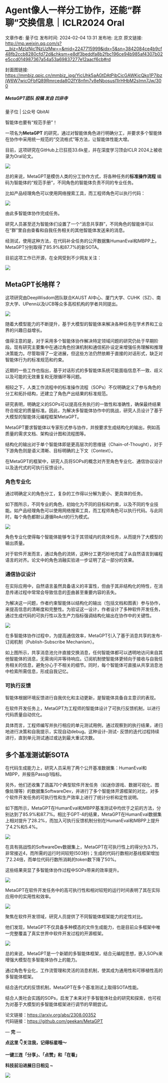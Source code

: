 # Agent像人一样分工协作，还能“群聊”交换信息｜ICLR2024 Oral

文章作者: 量子位
发布时间: 2024-02-04 13:31
发布地: 北京
原文链接: http://mp.weixin.qq.com/s?__biz=MzIzNjc1NzUzMw==&mid=2247715999&idx=5&sn=3842084ce4b9cf48fb2ccb8280cfd72d&chksm=e8df3beddfa8b2fbc196ce94b985af4307b02e5ccd014987367a54a53a69837277e12aacf6cb#rd

封面图链接: https://mmbiz.qpic.cn/mmbiz_jpg/YicUhk5aAGtDAtPibCicGAWKicQko1P7ibzjW6W7wicOFbfQ89Rmrceda8O2fY8nfm7v8eNbosusI1lrHHbM2sImn7Jw/300

##### MetaGPT团队 投稿 发自 凹非寺  
量子位 | 公众号 QbitAI

智能体也要有“规范手册”！

一项名为**MetaGPT** 的研究，通过对智能体角色进行明确分工，并要求多个智能体在协作中采用统一规范的“交流格式”等方法，让智能体性能大增。

目前，这项研究在GitHub上已狂揽33.6k星，并在深度学习顶会ICLR 2024上被收录为Oral论文。

![](https://mmbiz.qpic.cn/mmbiz_png/YicUhk5aAGtDAtPibCicGAWKicQko1P7ibzjWCsof5kricicgic4w0BiazE9kWo5eChc2LS5guk7wLZYV2fBiasYQDVFsgiag/640?wx_fmt=png&from=appmsg)

总的来说，MetaGPT是模仿人类的分工协作方式，将各种任务的**标准操作流程** 编码为智能体的“规范手册”，不同角色的智能体负责不同的专业任务。

比如产品经理角色可以使用网络搜索工具，而工程师角色可以执行代码：

![](https://mmbiz.qpic.cn/mmbiz_png/YicUhk5aAGtDAtPibCicGAWKicQko1P7ibzjWOQfakFk6DvrJXjA7kJpYiahDiaHCfROQ56xHhzbEhHsjZHd43excwL2g/640?wx_fmt=png&from=appmsg)

由此多智能体协作完成任务。

研究人员甚至还为智能体们设置了一个“消息共享群”，不同角色的智能体可以在“群”里自由查看和自我任务相关的其他智能体发送来的消息。

经测试，使用这种方法，在代码补全任务的公开数据集HumanEval和MBPP上，MetaGPT分别取得了85.9%和87.7%的新SOTA。

目前这项工作已开源，在全网受到不少网友关注：

![](https://mmbiz.qpic.cn/mmbiz_png/YicUhk5aAGtDAtPibCicGAWKicQko1P7ibzjWrDsvXxj3Cnlphmmibksz5brmYmK3IQKjEf3uibnz3szaYX3FiaEZCF2Xw/640?wx_fmt=png&from=appmsg)

## MetaGPT长啥样？

这项研究由DeepWisdom团队联合KAUST AI中心、厦门大学、CUHK（SZ）、南京大学、UPenn以及UCB等众多高校机构的学者共同提出。

![](https://mmbiz.qpic.cn/mmbiz_png/YicUhk5aAGtDAtPibCicGAWKicQko1P7ibzjWhuNSbDLbMo4aYfH283UArtTEEiaBxMrEcc0WwQENhfaG9OicibmI0ZjAg/640?wx_fmt=png&from=appmsg)

随着大模型能力的不断提升，基于大模型的智能体来解决各种任务在学术界和工业界的兴趣日益增长。

值得注意的是，对于采用多个智能体协作解决特定领域问题的研究仍处于早期阶段。现有研究主要集中在通过角色扮演机制和通信拓扑设定来增强任务理解和推理决策能力。尽管取得了一定进展，但这些方法仍然依赖于直接的对话形式，缺乏对智能体行为的标准规范和约束。

近期的一些工作也指出，基于对话形式的多智能体系统可能面临信息不一致、歧义以及可能的无效重复和无限循环等问题。

相较之下，人类工作流程中的标准操作流程（SOPs）不仅明确定义了参与角色的分工和拓扑结构，还建立了角色产出结果的标准规范。

研究表明，明确定义的SOPs可以提高任务执行的一致性和准确性，确保最终结果符合规定的质量标准。因此，为解决多智能体协作中的挑战，研究人员设计了基于大模型的智能体元编程框架MetaGPT。

MetaGPT要求智能体以专家形式参与协作，并按要求生成结构化的输出，例如高质量的需求文档、架构设计图和流程图等。

结构化的输出对于单个智能体即是更高层次的思维链（Chain-of-Thought），对于下游角色则是语义清晰、目标明确的上下文（Context）。

在MetaGPT的框架中，研究人员将SOPs的概念对齐至角色专业化、通信协议设计以及迭代式的可执行反馈设计。

### **角色专业化**

通过明确定义的角色分工，复杂的工作得以分解为更小、更具体的任务。

如下图所示，不同专业的角色，初始化为不同的目标和约束，以及不同的专业技能。如产品经理角色可以使用网络搜索工具，而工程师角色可以执行代码。与此同时，每个角色都默认遵循ReAct的行为模式。

![](https://mmbiz.qpic.cn/mmbiz_jpg/YicUhk5aAGtDAtPibCicGAWKicQko1P7ibzjWQibNAek22RddKR7QDlkJt6aiaWzlzIBicP4ibEPk3qTadp3wO08Y0hBFibg/640?wx_fmt=jpeg&from=appmsg)

角色专业化使得每个智能体能够专注于其领域内的具体任务，从而提升了大模型的输出质量。

对于软件开发而言，通过角色的流转，这种分工更巧妙地完成了从自然语言到编程语言的对齐。论文中的角色消融实验进一步证明了这一部分的效果。

### **通信协议设计**

在实际应用中，自然语言虽然具备语义的丰富性，但由于其非结构化的特性，在消息传递过程中常常会导致信息的歪曲甚至重要内容的丢失。

为解决这一问题，作者约束智能体以结构化的输出（包括文档和图表）参与协作，来提高信息的清晰度和完整性。为验证这一设计，作者设计了多种软件开发任务，通过生成代码的可执行性以及生产力指标强调结构化输出在协作中的关键性。

![](https://mmbiz.qpic.cn/mmbiz_jpg/YicUhk5aAGtDAtPibCicGAWKicQko1P7ibzjWGC8YUjFuN7ZIwroV6TAN7hpHia64ceoSun0DskKwlib8Z6eLbItB0VSA/640?wx_fmt=jpeg&from=appmsg)

在多智能体协作过程中，为提高通信效率，MetaGPT引入了基于消息共享的发布-订阅机制（Publish-Subscribe Mechanism）。

如上图所示，共享消息池允许直接交换消息，任何智能体都可以透明地访问来自其他智能体的消息，无需询问并等待响应。订阅机制使智能体更倾向于接收与自我任务相关的信息，避免分心于不相关的细节。同时，每个智能体可直接从共享消息池中检索所需信息，形成自我记忆。

### **可执行反馈**

智能体根据环境反馈进行自我优化和主动更新，是智能体具备自主意识的表现。

在软件开发任务上，MetaGPT为工程师的智能体设计了可执行反馈机制，以进行代码质量自动优化。

具体而言，工程师编写并执行相应的单元测试用例，通过观察到的执行结果，递归地进行决策和自我提示，实现自动debug。这种设计-测试-
反馈的迭代过程持续进行，直到单元测试通过或达到最大重试次数。

## 多个基准测试新SOTA

在代码生成能力上，研究人员采用了两个公开基准数据集：HumanEval和MBPP，并报告Pass@1指标。

另外，他们还收集了涵盖70个典型软件开发任务（如迷你游戏、数据可视化、图像处理等）的数据集SoftwareDev，并进行了多个智能体开源框架的对比，对多个软件开发任务的可执行性和生产效率上进行了统计分析和定性说明。

如下图所示，MetaGPT在HumanEval和MBPP基准测试中均优于之前的方法，分别达到了85.9%和87.7%。相比于GPT-4的结果，MetaGPT在HumanEval数据集上相对提升了28.2%，而加入可执行反馈机制分别在HumanEval和MBPP上提升了4.2%和5.4%。

![](https://mmbiz.qpic.cn/mmbiz_jpg/YicUhk5aAGtDAtPibCicGAWKicQko1P7ibzjWjSBia0NAPYaqV8xfNHGavaUvGkjW7V6xE6ic6CcibaRL7vEKHqjMayicug/640?wx_fmt=jpeg&from=appmsg)

在具有挑战性的SoftwareDev数据集上，MetaGPT在可执行性上的得分为3.75，非常接近4，而所需的运行时间较短(503秒)；生成的代码行数相对基线框架增加了2.24倍，而单位代码行数所消耗的token数下降了50%。

这些结果突显了多智能体协作过程中SOPs带来的效率提升。

![](https://mmbiz.qpic.cn/mmbiz_jpg/YicUhk5aAGtDAtPibCicGAWKicQko1P7ibzjWU2cjiczibBojdicv3uicTTjjxsr0te3HM1Ium9hN08MBv4cjWfXFrru0FQ/640?wx_fmt=jpeg&from=appmsg)

MetaGPT在软件开发任务中的高可执行性和相对较短的运行时间表明了其在实际应用中的实用性和效率。

![](https://mmbiz.qpic.cn/mmbiz_jpg/YicUhk5aAGtDAtPibCicGAWKicQko1P7ibzjWqvEMiaZdqEdohLw6U3EkgVChXiaatxyzqYPucpxgoC7fgY8AlHRlZSNw/640?wx_fmt=jpeg&from=appmsg)

聚焦在软件开发领域，研究人员提供了不同智能体框架能力的定性对比。

他们发现，MetaGPT不仅具备多种模态的文件生成能力，也是目前众多框架中唯一完整覆盖了真实世界中软件开发过程的开源框架。

![](https://mmbiz.qpic.cn/mmbiz_jpg/YicUhk5aAGtDAtPibCicGAWKicQko1P7ibzjWtLnOsMkxA5rklWUUWJ9sRU6l4VLuYAciaFokh5lXLp5ibzuufiaVSncwQ/640?wx_fmt=jpeg&from=appmsg)

总的来说，MetaGPT是一个新颖的多智能体框架，结合元编程思想，嵌入SOPs来增强大模型在多智能体协作上的能力。

通过角色专业化，工作流管理和灵活的消息机制，使其成为通用性和可移植性高的多智能体框架。

结合迭代式的反馈机制，MetaGPT在多个基准测试上取得SOTA性能。

结合人类社会实践的SOPs，启发了未来对于多智能体社会的研究和探索，也可视为对基于大模型的多智能体框架进行调节的早期尝试。

论文链接：https://arxiv.org/abs/2308.00352  
代码链接：https://github.com/geekan/MetaGPT

— **完** —

**点这里 👇关注我，记得标星哦～**

**一键三连「分享」、「点赞」和「在看」**

**科技前沿进展日日相见 ~**

![](https://mmbiz.qpic.cn/mmbiz_svg/g9RQicMD01M0tYoRQT2cMQRmPS5ZDyrrfzeksiay90KaDzlGBH61icqHxmgFKfvfXtVuwTHV740CDLAaXU1LIfZyoJEpYKcRIiaE/640?wx_fmt=svg)

